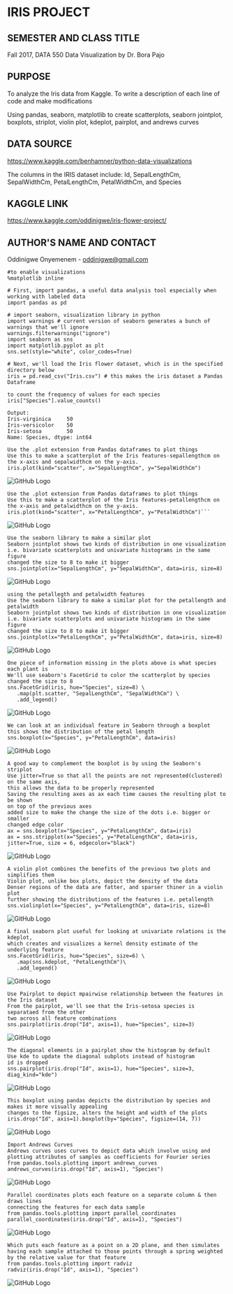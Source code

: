 # IRIS PROJECT

## SEMESTER AND CLASS TITLE

Fall 2017, DATA 550 Data Visualization by Dr. Bora Pajo

## PURPOSE

To analyze the Iris data from Kaggle. To write a description of each line of code and make modifications 

Using pandas, seaborn, matplotlib to create scatterplots, seaborn jointplot, boxplots, striplot, violin plot, kdeplot, pairplot, and andrews curves

## DATA SOURCE 

https://www.kaggle.com/benhamner/python-data-visualizations

The columns in the IRIS dataset include: Id, SepalLengthCm, SepalWidthCm, PetalLengthCm, PetalWidthCm, and Species

## KAGGLE LINK 

https://www.kaggle.com/oddinigwe/iris-flower-project/

## AUTHOR'S NAME AND CONTACT

Oddinigwe Onyemenem - oddinigwe@gmail.com

```
#to enable visualizations 
%matplotlib inline

# First, import pandas, a useful data analysis tool especially when working with labeled data
import pandas as pd

# import seaborn, visualization library in python 
import warnings # current version of seaborn generates a bunch of warnings that we'll ignore
warnings.filterwarnings("ignore")
import seaborn as sns
import matplotlib.pyplot as plt
sns.set(style="white", color_codes=True)

# Next, we'll load the Iris flower dataset, which is in the specified directory below
iris = pd.read_csv("Iris.csv") # this makes the iris dataset a Pandas Dataframe
```
```
to count the frequency of values for each species
iris["Species"].value_counts()

Output:
Iris-virginica     50
Iris-versicolor    50
Iris-setosa        50
Name: Species, dtype: int64
```
```
Use the .plot extension from Pandas dataframes to plot things
Use this to make a scatterplot of the Iris features-sepallengthcm on the x-axis and sepalwidthcm on the y-axis.
iris.plot(kind="scatter", x="SepalLengthCm", y="SepalWidthCm")
```
![GitHub Logo](output_2_1.png) 

```
Use the .plot extension from Pandas dataframes to plot things
Use this to make a scatterplot of the Iris features-petallengthcm on the x-axis and petalwidthcm on the y-axis.
iris.plot(kind="scatter", x="PetalLengthCm", y="PetalWidthCm")```
```
![GitHub Logo](output_3_1.png)

```
Use the seaborn library to make a similar plot
Seaborn jointplot shows two kinds of distribution in one visualization i.e. bivariate scatterplots and univariate histograms in the same figure
changed the size to 8 to make it bigger
sns.jointplot(x="SepalLengthCm", y="SepalWidthCm", data=iris, size=8)
```
![GitHub Logo](output_4_1.png)
```
using the petallegth and petalwidth features
Use the seaborn library to make a similar plot for the petallength and petalwidth
Seaborn jointplot shows two kinds of distribution in one visualization
i.e. bivariate scatterplots and univariate histograms in the same figure
changed the size to 8 to make it bigger
sns.jointplot(x="PetalLengthCm", y="PetalWidthCm", data=iris, size=8)
```
![GitHub Logo](output_5_1.png)
```
One piece of information missing in the plots above is what species each plant is
We'll use seaborn's FacetGrid to color the scatterplot by species
changed the size to 8
sns.FacetGrid(iris, hue="Species", size=8) \
   .map(plt.scatter, "SepalLengthCm", "SepalWidthCm") \
   .add_legend()
```
![GitHub Logo](output_6_1.png)
```
We can look at an individual feature in Seaborn through a boxplot
this shows the distribution of the petal length
sns.boxplot(x="Species", y="PetalLengthCm", data=iris)
```
![GitHub Logo](output_7_1.png)
```
A good way to complement the boxplot is by using the Seaborn's striplot
Use jitter=True so that all the points are not represented(clustered) on the same axis,
this allows the data to be properly represented
Saving the resulting axes as ax each time causes the resulting plot to be shown
on top of the previous axes
added size to make the change the size of the dots i.e. bigger or smaller
changed edge color
ax = sns.boxplot(x="Species", y="PetalLengthCm", data=iris)
ax = sns.stripplot(x="Species", y="PetalLengthCm", data=iris, jitter=True, size = 6, edgecolor="black")
```
![GitHub Logo](output_8_1.png)
```
A violin plot combines the benefits of the previous two plots and simplifies them
Violin plot, unlike box plots, depict the density of the data
Denser regions of the data are fatter, and sparser thiner in a violin plot
further showing the distributions of the features i.e. petallength
sns.violinplot(x="Species", y="PetalLengthCm", data=iris, size=8)
```
![GitHub Logo](output_9_1.png)

```
A final seaborn plot useful for looking at univariate relations is the kdeplot,
which creates and visualizes a kernel density estimate of the underlying feature
sns.FacetGrid(iris, hue="Species", size=6) \
   .map(sns.kdeplot, "PetalLengthCm")\
   .add_legend()
 ```
![GitHub Logo](output_10_1.png)

```
Use Pairplot to depict mpairwise relationship between the features in the Iris dataset
From the pairplot, we'll see that the Iris-setosa species is separataed from the other
two across all feature combinations
sns.pairplot(iris.drop("Id", axis=1), hue="Species", size=3)
```
![GitHub Logo](output_11_1.png)

```
The diagonal elements in a pairplot show the histogram by default
Use kde to update the diagonal subplots instead of histogram
id is dropped 
sns.pairplot(iris.drop("Id", axis=1), hue="Species", size=3, diag_kind="kde")
```
![GitHub Logo](output_12_1.png)

```
This boxplot using pandas depicts the distribution by species and makes it more visually appealing
changes to the figsize, alters the height and width of the plots
iris.drop("Id", axis=1).boxplot(by="Species", figsize=(14, 7))
```
![GitHub Logo](output_13_1.png)

```
Import Andrews Curves 
Andrews curves uses curves to depict data which involve using and plotting attributes of samples as coefficients for Fourier series
from pandas.tools.plotting import andrews_curves
andrews_curves(iris.drop("Id", axis=1), "Species")
```
![GitHub Logo](output_14_1.png)
```
Parallel coordinates plots each feature on a separate column & then draws lines
connecting the features for each data sample
from pandas.tools.plotting import parallel_coordinates
parallel_coordinates(iris.drop("Id", axis=1), "Species")
```
![GitHub Logo](output_15_1.png)
```
Which puts each feature as a point on a 2D plane, and then simulates
having each sample attached to those points through a spring weighted
by the relative value for that feature
from pandas.tools.plotting import radviz
radviz(iris.drop("Id", axis=1), "Species")
```
![GitHub Logo](output_16_1.png)


